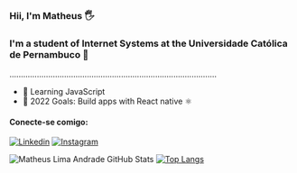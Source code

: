 ### Hii, I'm Matheus 🖐

### I'm a student of Internet Systems at the Universidade Católica de Pernambuco 🏫
...........................................................................................
<div>
  <ul>
    <li> 📖 Learning JavaScript</li>
     <li> 🥅 2022 Goals: Build apps with React native ⚛️</li>
  </ul>
  </div>

#### Conecte-se comigo:

[![Linkedin](https://img.shields.io/badge/LinkedIn-0077B5?style=for-the-badge&logo=linkedin&logoColor=white)](https://www.linkedin.com/in/matheus-lima-andrade-0444b7238/)
[![Instagram](https://img.shields.io/badge/Instagram-E4405F?style=for-the-badge&logo=instagram&logoColor=white)
](https://www.instagram.com/matheusla_/)

![Matheus Lima Andrade GitHub Stats](https://github-readme-stats.vercel.app/api?username=matheuslima2f04&show_icons=true&theme=tokyonight)
[![Top Langs](https://github-readme-stats.vercel.app/api/top-langs/?username=matheuslima2f04&layout=compact)](https://github.com/matheuslima2f04/github-readme-stats)


